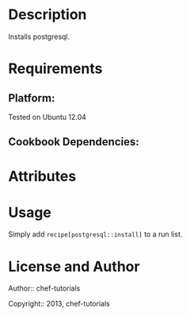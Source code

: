 Description
===========

Installs postgresql.

Requirements
============

## Platform:

Tested on Ubuntu 12.04

## Cookbook Dependencies:

Attributes
==========

Usage
=====

Simply add `recipe[postgresql::install]` to a run list.

License and Author
==================

Author:: chef-tutorials

Copyright:: 2013, chef-tutorials
